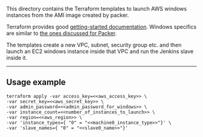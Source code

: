 This directory contains the Terraform templates to launch AWS windows instances from the AMI image created by packer.

Terraform provides good [getting-started documentation](https://www.terraform.io/intro/getting-started/install.html).
Windows specifics are similar to [the ones discussed for Packer](../Packer/README.md#windows-specifics).

The templates create a new VPC, subnet, security group etc. and then launch an EC2 windows instance inside that VPC and run the Jenkins slave inside it.

-------

## Usage example

    terraform apply -var access_key=<<aws_access_key>> \
    -var secret_key=<<aws_secret_key>> \
    -var admin_password=<<admin_password_for_windows>> \
    -var instance_count=<<number_of_instances_to_launch>> \
    -var region=<<aws_region>> \
    -var 'instance_types={ "0" = "<<machine0_instance_type>>"}' \
    -var 'slave_names={ "0" = "<<slave0_name>>"}'
